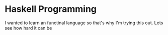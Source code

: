 # Haskell Programming

I wanted to learn an functinal language so that's why I'm trying this out. Lets see how hard it can be
